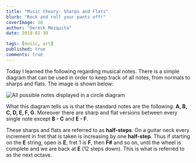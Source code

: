 ```yaml
---
title: "Music theory: Sharps and Flats"
blurb: "Rock and roll your pants off!"
coverImage: 10
author: "Dereck Mezquita"
date: 2019-01-30

tags: [music, art]
published: true
comments: true
---
```


Today I learned the following regarding musical notes. There is a simple diagram that can be used in order to keep track of all notes, from normals to sharps and flats. The image is shown below:

![All possible notes displayed in a circle diagram](/blog/20190130_music-theory-sharps-and-flats/20193001_music-theory-sharps-and-flats.png)

What this diagram tells us is that the standard notes are the following: **A, B, C, D, E, F, G**. Moreover there are sharp and flat versions between every single note except **B - C** and **E - F**.

These sharps and flats are referred to as **half-steps**. On a guitar neck every increment in fret that is taken is increasing by one **half-step**. Thus if starting on the **E** string, open is **E**, fret 1 is **F**, then **F#** and so on, until the wheel is complete and we are back at **E** (12 steps down). This is what is referred to as the next octave.